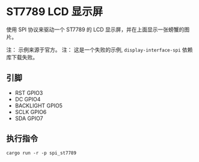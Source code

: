 # ST7789 LCD 显示屏

使用 SPI 协议来驱动一个 ST7789 的 LCD 显示屏，并在上面显示一张螃蟹的图片。

注： 示例来源于官方。
注： 这是一个失败的示例, `display-interface-spi` 依赖库下载失败。

## 引脚

- RST GPIO3
- DC GPIO4
- BACKLIGHT GPIO5
- SCLK GPIO6
- SDA GPIO7

## 执行指令

```shell
cargo run -r -p spi_st7789
```
